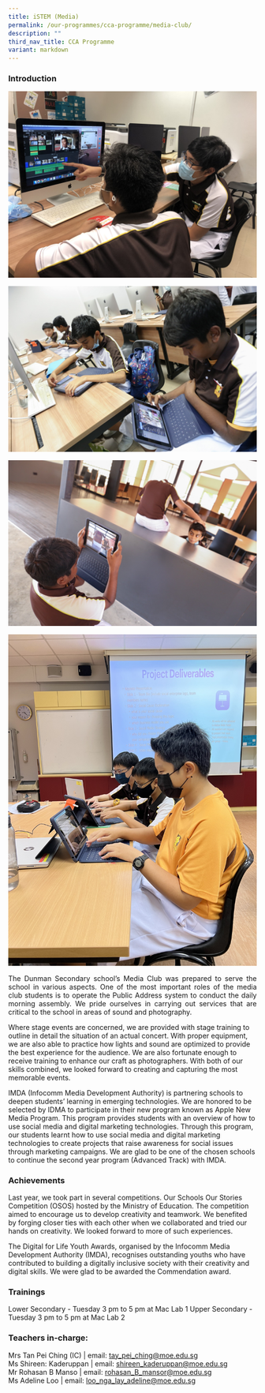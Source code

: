 ```yaml
---
title: iSTEM (Media)
permalink: /our-programmes/cca-programme/media-club/
description: ""
third_nav_title: CCA Programme
variant: markdown
---
```

### Introduction
![](/images/CCA%20Photos/Media%20Club/Media%20club_Image%201.jpg)

![](/images/CCA%20Photos/Media%20Club/cca%20pic%20(1).jpeg)

![](/images/CCA%20Photos/Media%20Club/cca%20pic%20(2).jpeg)

![](/images/CCA%20Photos/Media%20Club/img_4753.JPG)

<p style="text-align: justify;">The Dunman Secondary school’s Media Club was prepared to serve the school in various aspects. One of the most important roles of the media club students is to operate the Public Address system to conduct the daily morning assembly. We pride ourselves in carrying out services that are critical to the school in areas of sound and photography.  


Where stage events are concerned, we are provided with stage training to outline in detail the situation of an actual concert. With proper equipment, we are also able to practice how lights and sound are optimized to provide the best experience for the audience. We are also fortunate enough to receive training to enhance our craft as photographers. With both of our skills combined, we looked forward to creating and capturing the most memorable events. 


IMDA (Infocomm Media Development Authority) is partnering schools to deepen students’ learning in emerging technologies. We are honored to be selected by IDMA to participate in their new program known as Apple New Media Program. This program provides students with an overview of how to use social media and digital marketing technologies. Through this program, our students learnt how to use social media and digital marketing technologies to create projects that raise awareness for social issues through marketing campaigns. We are glad to be one of the chosen schools to continue the second year program (Advanced Track) with IMDA. </p>


### Achievements


Last year, we took part in several competitions. Our Schools Our Stories Competition (OSOS) hosted by the Ministry of Education. The competition aimed to encourage us to develop creativity and teamwork. We benefited by forging closer ties with each other when we collaborated and tried our hands on creativity. We looked forward to more of such experiences.

The Digital for Life Youth Awards, organised by the Infocomm Media Development Authority (IMDA), recognises outstanding youths who have contributed to building a digitally inclusive society with their creativity and digital skills. We were glad to be awarded the Commendation award.

### Trainings
Lower Secondary - Tuesday 3 pm to 5 pm at Mac Lab 1
Upper Secondary - Tuesday 3 pm to 5 pm at Mac Lab 2


### Teachers in-charge:

Mrs Tan Pei Ching (IC)  | email: tay_pei_ching@moe.edu.sg  
Ms Shireen: Kaderuppan | email: shireen_kaderuppan@moe.edu.sg  
Mr Rohasan B Manso | email: rohasan_B_mansor@moe.edu.sg <br>Ms Adeline Loo | email: loo_nga_lay_adeline@moe.edu.sg